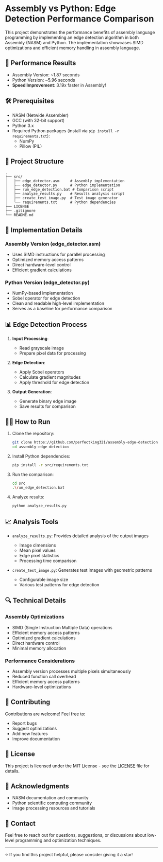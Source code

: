 # Assembly vs Python: Edge Detection Performance Comparison

This project demonstrates the performance benefits of assembly language programming by implementing an edge detection algorithm in both Assembly (NASM) and Python. The implementation showcases SIMD optimizations and efficient memory handling in assembly language.

## 🚀 Performance Results

- Assembly Version: ~1.87 seconds
- Python Version: ~5.96 seconds
- **Speed Improvement**: 3.19x faster in Assembly!

## 🛠️ Prerequisites

- NASM (Netwide Assembler)
- GCC (with 32-bit support)
- Python 3.x
- Required Python packages (install via `pip install -r requirements.txt`):
  - NumPy
  - Pillow (PIL)

## 📁 Project Structure

```
.
├── src/
│   ├── edge_detector.asm     # Assembly implementation
│   ├── edge_detector.py      # Python implementation
│   ├── run_edge_detection.bat # Comparison script
│   ├── analyze_results.py    # Results analysis script
│   ├── create_test_image.py  # Test image generator
│   └── requirements.txt      # Python dependencies
├── LICENSE
├── .gitignore
└── README.md
```

## 🔧 Implementation Details

### Assembly Version (edge_detector.asm)
- Uses SIMD instructions for parallel processing
- Optimized memory access patterns
- Direct hardware-level control
- Efficient gradient calculations

### Python Version (edge_detector.py)
- NumPy-based implementation
- Sobel operator for edge detection
- Clean and readable high-level implementation
- Serves as a baseline for performance comparison

## 📊 Edge Detection Process

1. **Input Processing**:
   - Read grayscale image
   - Prepare pixel data for processing

2. **Edge Detection**:
   - Apply Sobel operators
   - Calculate gradient magnitudes
   - Apply threshold for edge detection

3. **Output Generation**:
   - Generate binary edge image
   - Save results for comparison

## 🏃‍♂️ How to Run

1. Clone the repository:
   ```bash
   git clone https://github.com/perfectking321/assembly-edge-detection.git
   cd assembly-edge-detection
   ```

2. Install Python dependencies:
   ```bash
   pip install -r src/requirements.txt
   ```

3. Run the comparison:
   ```bash
   cd src
   .\run_edge_detection.bat
   ```

4. Analyze results:
   ```bash
   python analyze_results.py
   ```

## 📈 Analysis Tools

- `analyze_results.py`: Provides detailed analysis of the output images
  - Image dimensions
  - Mean pixel values
  - Edge pixel statistics
  - Processing time comparison

- `create_test_image.py`: Generates test images with geometric patterns
  - Configurable image size
  - Various test patterns for edge detection

## 🔍 Technical Details

### Assembly Optimizations
- SIMD (Single Instruction Multiple Data) operations
- Efficient memory access patterns
- Optimized gradient calculations
- Direct hardware control
- Minimal memory allocation

### Performance Considerations
- Assembly version processes multiple pixels simultaneously
- Reduced function call overhead
- Efficient memory access patterns
- Hardware-level optimizations

## 🤝 Contributing

Contributions are welcome! Feel free to:
- Report bugs
- Suggest optimizations
- Add new features
- Improve documentation

## 📝 License

This project is licensed under the MIT License - see the [LICENSE](LICENSE) file for details.

## 🙏 Acknowledgments

- NASM documentation and community
- Python scientific computing community
- Image processing resources and tutorials

## 📧 Contact

Feel free to reach out for questions, suggestions, or discussions about low-level programming and optimization techniques.

---
⭐ If you find this project helpful, please consider giving it a star! 